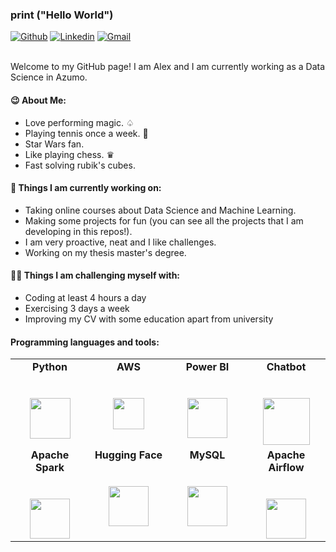 ### print ("Hello World")

<!-- Photo there

<img align="right" alt="img" src="https://raw.githubusercontent.com/AleexSilva/AleexSilva/main/Photo.jpg" width="35%" height="250" />

-->

[![Github](https://img.shields.io/badge/-Github-000?style=flat&logo=Github&logoColor=white)](https://github.com/AleexSilva)
[![Linkedin](https://img.shields.io/badge/-LinkedIn-blue?style=flat&logo=Linkedin&logoColor=white)](https://www.linkedin.com/in/aleex-silva)
[![Gmail](https://img.shields.io/badge/-Gmail-c14438?style=flat&logo=Gmail&logoColor=white)](mailto:silva.alexis94@gmail.com)

<br />
Welcome to my GitHub page! I am Alex and I am currently working as a Data Science in Azumo.
<br />

#### 😉 About Me: 

- Love performing magic. ♤
- Playing tennis once a week. 🎾
- Star Wars fan.
- Like playing chess. ♛
- Fast solving rubik's cubes.


#### 🌱 Things I am currently working on: 

- Taking online courses about Data Science and Machine Learning.
- Making some projects for fun (you can see all the projects that I am developing in this repos!).
- I am very proactive, neat and I like challenges.
- Working on my thesis master's degree.

####  💪🏻 Things I am challenging myself with:
- Coding at least 4 hours a day
- Exercising 3 days a week
- Improving my CV with some education apart from university

####  Programming languages and tools: 
<table>
  <tbody>
    <tr valign="top">
      <td width="25%" align="center">
	      <span><strong>Python</strong></span><br><br><br>
        <img height="65px" src="https://upload.wikimedia.org/wikipedia/commons/thumb/c/c3/Python-logo-notext.svg/1200px-Python-logo-notext.svg.png">
      </td>
      <td width="25%" align="center">
	      <span><strong>AWS</strong></span><br><br><br>
        <img height="50px" src="https://cdn.svgporn.com/logos/aws.svg">
      </td>
      <td width="25%" align="center">
        <span><strong>Power BI</strong></span><br><br><br>
        <img height="64px" src="https://github.com/user-attachments/assets/eb6c1d42-f65a-472b-bcae-3f4e01925cb8">
      </td>
      <td width="25%" align="center">
        <span><strong>Chatbot</strong></span><br><br><br>
        <img height="75px" src="https://github.com/user-attachments/assets/de69237b-1e26-452b-9acb-09ce36a9cb3a">
      </td>
     </tr>
    <tr valign="top">
      <td width="25%" align="center">
        <span><strong>Apache Spark</strong></span><br><br><br>
        <img height="64px" src="https://www.vectorlogo.zone/logos/apache_spark/apache_spark-ar21.svg">
      </td>
      <td width="25%" align="center">
        <span><strong>Hugging Face</strong></span><br><br><br>
        <img height="64px" src="https://cdn.prod.website-files.com/657639ebfb91510f45654149/67cb2328a0f5afcb01adc404_66bbf2250478cce84c3c3760_66bbf21b7f0ee244a1589b75_c3635b59-a3d2-444a-b636-a9d0061dcdde.png">
      </td>
      <td width="25%" align="center">
        <span><strong>MySQL</strong></span><br><br><br>
        <img height="64px" src="https://www.vectorlogo.zone/logos/mysql/mysql-ar21.svg">
      </td>
      <td width="25%" align="center">
        <span><strong>Apache Airflow</strong></span><br><br><br>
        <img height="64px" src="https://media.licdn.com/dms/image/v2/C4E12AQFol46eeOw7tw/article-cover_image-shrink_720_1280/article-cover_image-shrink_720_1280/0/1609364911502?e=1749686400&v=beta&t=GrVzhMzEbELtrdvdl6w6NlueDEaLvwbpb_y52T5qvLA">
      </td>
    </tr>

  </tbody>
</table>
